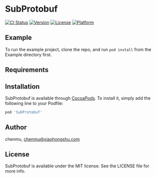 # SubProtobuf

[![CI Status](https://img.shields.io/travis/chenmu/SubProtobuf.svg?style=flat)](https://travis-ci.org/chenmu/SubProtobuf)
[![Version](https://img.shields.io/cocoapods/v/SubProtobuf.svg?style=flat)](https://cocoapods.org/pods/SubProtobuf)
[![License](https://img.shields.io/cocoapods/l/SubProtobuf.svg?style=flat)](https://cocoapods.org/pods/SubProtobuf)
[![Platform](https://img.shields.io/cocoapods/p/SubProtobuf.svg?style=flat)](https://cocoapods.org/pods/SubProtobuf)

## Example

To run the example project, clone the repo, and run `pod install` from the Example directory first.

## Requirements

## Installation

SubProtobuf is available through [CocoaPods](https://cocoapods.org). To install
it, simply add the following line to your Podfile:

```ruby
pod 'SubProtobuf'
```

## Author

chenmu, chenmu@xiaohongshu.com

## License

SubProtobuf is available under the MIT license. See the LICENSE file for more info.
